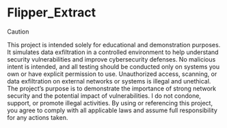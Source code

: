 <h1>Flipper_Extract</h1>


> [!CAUTION]
This project is intended solely for educational and demonstration purposes. It simulates data exfiltration in a controlled environment to help understand security vulnerabilities and improve cybersecurity defenses. No malicious intent is intended, and all testing should be conducted only on systems you own or have explicit permission to use.
Unauthorized access, scanning, or data exfiltration on external networks or systems is illegal and unethical. The project’s purpose is to demonstrate the importance of strong network security and the potential impact of vulnerabilities. I do not condone, support, or promote illegal activities.
By using or referencing this project, you agree to comply with all applicable laws and assume full responsibility for any actions taken.
